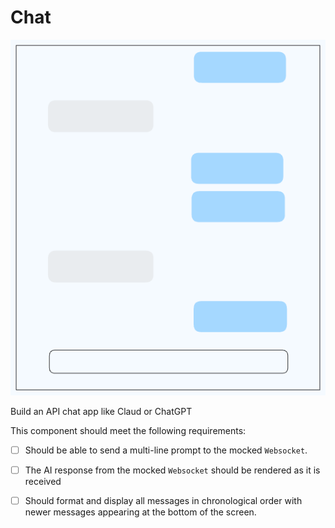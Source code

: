 # Chat

![chat](./chat.png)

Build an API chat app like Claud or ChatGPT

This component should meet the following requirements:

- [ ] Should be able to send a multi-line prompt to the mocked `Websocket`.

- [ ] The AI response from the mocked `Websocket` should be rendered as it is received

- [ ] Should format and display all messages in chronological order with newer messages appearing at the bottom of the screen.
